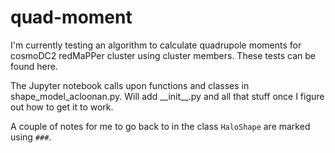 # quad-moment
I'm currently testing an algorithm to calculate quadrupole moments for cosmoDC2 redMaPPer cluster using cluster members. These tests can be found here.

The Jupyter notebook calls upon functions and classes in shape_model_acloonan.py. Will add \_\_init\_\_.py and all that stuff once I figure out how to get it to work.

A couple of notes for me to go back to in the class `HaloShape` are marked using `###`.
